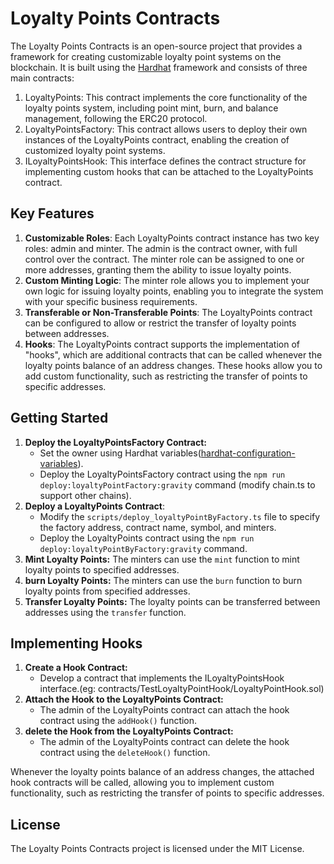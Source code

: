 # Loyalty Points Contracts
The Loyalty Points Contracts is an open-source project that provides a framework for creating customizable loyalty point systems on the  blockchain. It is built using the [Hardhat](https://hardhat.org/) framework and consists of three main contracts:
1. LoyaltyPoints: This contract implements the core functionality of the loyalty points system, including point mint, burn, and balance management, following the ERC20 protocol. 
2. LoyaltyPointsFactory: This contract allows users to deploy their own instances of the LoyaltyPoints contract, enabling the creation of customized loyalty point systems.
3. ILoyaltyPointsHook: This interface defines the contract structure for implementing custom hooks that can be attached to the LoyaltyPoints contract.

## Key Features
1. **Customizable Roles**: Each LoyaltyPoints contract instance has two key roles: admin and minter. The admin is the contract owner, with full control over the contract. The minter role can be assigned to one or more addresses, granting them the ability to issue loyalty points.
2. **Custom Minting Logic**: The minter role allows you to implement your own logic for issuing loyalty points, enabling you to integrate the system with your specific business requirements.
3. **Transferable or Non-Transferable Points**: The LoyaltyPoints contract can be configured to allow or restrict the transfer of loyalty points between addresses.
4. **Hooks**: The LoyaltyPoints contract supports the implementation of "hooks", which are additional contracts that can be called whenever the loyalty points balance of an address changes. These hooks allow you to add custom functionality, such as restricting the transfer of points to specific addresses.

## Getting Started
1. **Deploy the LoyaltyPointsFactory Contract:**
   - Set the owner using Hardhat variables([hardhat-configuration-variables](https://hardhat.org/hardhat-runner/docs/guides/configuration-variables)).
   - Deploy the LoyaltyPointsFactory contract using the `npm run deploy:loyaltyPointFactory:gravity` command (modify chain.ts to support other chains).
2. **Deploy a LoyaltyPoints Contract**:
   - Modify the `scripts/deploy_loyaltyPointByFactory.ts` file to specify the factory address, contract name, symbol, and minters. 
   - Deploy the LoyaltyPoints contract using the `npm run deploy:loyaltyPointByFactory:gravity` command. 
3. **Mint Loyalty Points:**
   The minters can use the `mint` function to mint loyalty points to specified addresses.
4. **burn Loyalty Points:**
   The minters can use the `burn` function to burn loyalty points from specified addresses. 
5. **Transfer Loyalty Points:**
   The loyalty points can be transferred between addresses using the `transfer` function.

## Implementing Hooks
1. **Create a Hook Contract:**
   - Develop a contract that implements the ILoyaltyPointsHook interface.(eg: contracts/TestLoyaltyPointHook/LoyaltyPointHook.sol)
2. **Attach the Hook to the LoyaltyPoints Contract:**
   - The admin of the LoyaltyPoints contract can attach the hook contract using the `addHook()` function.
3. **delete the Hook from the LoyaltyPoints Contract:**
   - The admin of the LoyaltyPoints contract can delete the hook contract using the `deleteHook()` function.

Whenever the loyalty points balance of an address changes, the attached hook contracts will be called, allowing you to implement custom functionality, such as restricting the transfer of points to specific addresses.


## License
The Loyalty Points Contracts project is licensed under the MIT License.